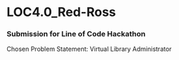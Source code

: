 # LOC4.0_Red-Ross
### Submission for Line of Code Hackathon
Chosen Problem Statement: Virtual Library Administrator
